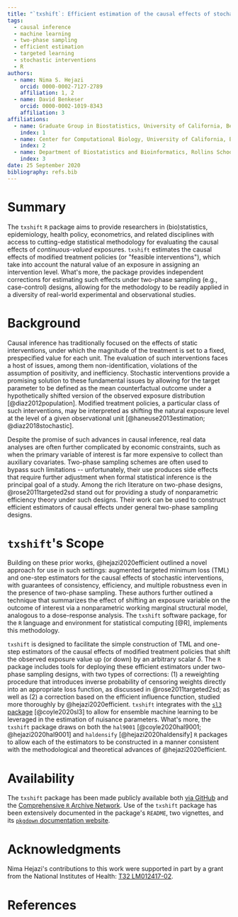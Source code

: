 ```yaml
---
title: "`txshift`: Efficient estimation of the causal effects of stochastic interventions in `R`"
tags:
  - causal inference
  - machine learning
  - two-phase sampling
  - efficient estimation
  - targeted learning
  - stochastic interventions
  - R
authors:
  - name: Nima S. Hejazi
    orcid: 0000-0002-7127-2789
    affiliation: 1, 2
  - name: David Benkeser
    orcid: 0000-0002-1019-8343
    affiliation: 3
affiliations:
  - name: Graduate Group in Biostatistics, University of California, Berkeley
    index: 1
  - name: Center for Computational Biology, University of California, Berkeley
    index: 2
  - name: Department of Biostatistics and Bioinformatics, Rollins School of Public Health, Emory University
    index: 3
date: 25 September 2020
bibliography: refs.bib
---
```


# Summary

The `txshift` `R` package aims to provide researchers in (bio)statistics,
epidemiology, health policy, econometrics, and related disciplines with access
to cutting-edge statistical methodology for evaluating the causal effects of
_continuous-valued_ exposures. `txshift` estimates the causal effects of
modified treatment policies (or "feasible interventions"), which take into
account the natural value of an exposure in assigning an intervention level.
What's more, the package provides independent corrections for estimating such
effects under two-phase sampling (e.g., case-control) designs, allowing for the
methodology to be readily applied in a diversity of real-world experimental and
observational studies.

# Background

Causal inference has traditionally focused on the effects of static
interventions, under which the magnitude of the treatment is set to a fixed,
prespecified value for each unit. The evaluation of such interventions faces
a host of issues, among them non-identification, violations of the assumption of
positivity, and inefficiency. Stochastic interventions provide a promising
solution to these fundamental issues by allowing for the target parameter to be
defined as the mean counterfactual outcome under a hypothetically shifted
version of the observed exposure distribution [@diaz2012population].
Modified treatment policies, a particular class of such interventions, may be
interpreted as shifting the natural exposure level at the level of a given
observational unit [@haneuse2013estimation; @diaz2018stochastic].

Despite the promise of such advances in causal inference, real data analyses are
often further complicated by economic constraints, such as when the primary
variable of interest is far more expensive to collect than auxiliary covariates.
Two-phase sampling schemes are often used to bypass such limitations --
unfortunately, their use produces side effects that require further adjustment
when formal statistical inference is the principal goal of a study. Among the
rich literature on two-phase designs, @rose2011targeted2sd stand out for
providing a study of nonparametric efficiency theory under such designs. Their
work can be used to construct efficient estimators of causal effects under
general two-phase sampling designs.

# `txshift`'s Scope

Building on these prior works, @hejazi2020efficient outlined a novel approach
for use in such settings: augmented targeted minimum loss (TML) and one-step
estimators for the causal effects of stochastic interventions, with guarantees
of consistency, efficiency, and multiple robustness even in the presence of
two-phase sampling. These authors further outlined a technique that summarizes
the effect of shifting an exposure variable on the outcome of interest via
a nonparametric working marginal structural model, analogous to a dose-response
analysis. The `txshift` software package, for the `R` language and environment
for statistical computing [@R], implements this methodology.

`txshift` is designed to facilitate the simple construction of TML and one-step
estimators of the causal effects of modified treatment policies that shift the
observed exposure value up (or down) by an arbitrary scalar $\delta$. The `R`
package includes tools for deploying these efficient estimators under two-phase
sampling designs, with two types of corrections: (1) a reweighting procedure
that introduces inverse probability of censoring weights directly into an
appropriate loss function, as discussed in @rose2011targeted2sd; as
well as (2) a correction based on the efficient influence function, studied more
thoroughly by @hejazi2020efficient. `txshift`
integrates with the [`sl3` package](https://github.com/tlverse/sl3)
[@coyle2020sl3] to allow for ensemble machine learning to be leveraged in the
estimation of nuisance parameters. What's more, the `txshift` package draws on
both the `hal9001` [@coyle2020hal9001; @hejazi2020hal9001] and `haldensify`
[@hejazi2020haldensify] `R` packages  to allow each of the estimators to be
constructed in a manner consistent with the methodological and theoretical
advances of @hejazi2020efficient.

# Availability

The `txshift` package has been made publicly available both [via
GitHub](https://github.com/nhejazi/txshift) and the [Comprehensive `R` Archive
Network](https://CRAN.R-project.org/package=txshift). Use of the `txshift`
package has been extensively documented in the package's `README`, two
vignettes, and its [`pkgdown` documentation
website](https://code.nimahejazi.org/txshift).

# Acknowledgments

Nima Hejazi's contributions to this work were supported in part by a grant from
the National Institutes of Health: [T32
LM012417-02](https://projectreporter.nih.gov/project_info_description.cfm?aid=9248418&icde=37849831&ddparam=&ddvalue=&ddsub=&cr=1&csb=default&cs=ASC&pball=).

# References

